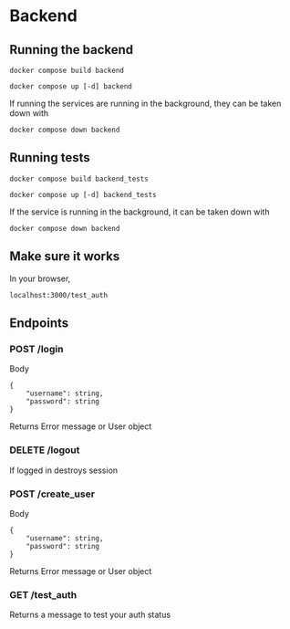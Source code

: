 # Backend

## Running the backend
```
docker compose build backend
```

```
docker compose up [-d] backend
```

If running the services are running in the background, they can be taken down with
```
docker compose down backend
```

## Running tests
```
docker compose build backend_tests
```

```
docker compose up [-d] backend_tests
```

If the service is running in the background, it can be taken down with
```
docker compose down backend
```

## Make sure it works
In your browser, 
```
localhost:3000/test_auth
```

## Endpoints
### POST /login
Body
```
{
    "username": string,
    "password": string
}
```

Returns
Error message or User object

### DELETE /logout
If logged in destroys session

### POST /create_user
Body
```
{
    "username": string,
    "password": string
}
```

Returns
Error message or User object

### GET /test_auth
Returns a message to test your auth status
